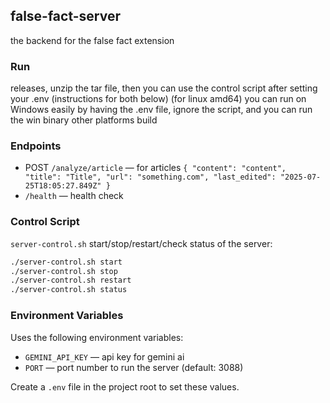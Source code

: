 ## false-fact-server

the backend for the false fact extension

### Run

releases, unzip the tar file, then you can use the control script after setting your .env (instructions for both below) (for linux amd64)
you can run on Windows easily by having the .env file, ignore the script, and you can run the win binary
other platforms build

### Endpoints

- POST `/analyze/article` — for articles `{ "content": "content", "title": "Title", "url": "something.com", "last_edited": "2025-07-25T18:05:27.849Z" }`
- `/health` — health check

### Control Script

`server-control.sh` start/stop/restart/check status of the server:

```sh
./server-control.sh start
./server-control.sh stop
./server-control.sh restart
./server-control.sh status
```

### Environment Variables

Uses the following environment variables:

- `GEMINI_API_KEY` — api key for gemini ai
- `PORT` — port number to run the server (default: 3088)

Create a `.env` file in the project root to set these values.


